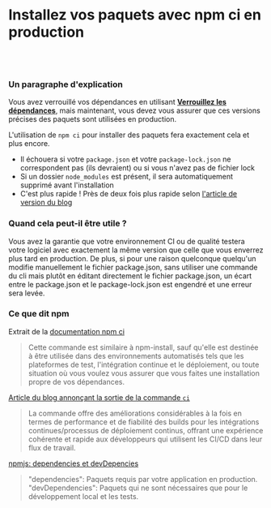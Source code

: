 # Installez vos paquets avec npm ci en production

<br/><br/>

### Un paragraphe d'explication

Vous avez verrouillé vos dépendances en utilisant [**Verrouillez les dépendances**](./sections/production/lockdependencies.md), mais maintenant, vous devez vous assurer que ces versions précises des paquets sont utilisées en production.

L'utilisation de `npm ci` pour installer des paquets fera exactement cela et plus encore.
* Il échouera si votre `package.json` et votre `package-lock.json` ne correspondent pas (ils devraient) ou si vous n'avez pas de fichier lock
* Si un dossier `node_modules` est présent, il sera automatiquement supprimé avant l'installation
* C'est plus rapide ! Près de deux fois plus rapide selon [l'article de version du blog](https://blog.npmjs.org/post/171556855892/introducing-npm-ci-for-faster-more-reliable)

### Quand cela peut-il être utile ?
Vous avez la garantie que votre environnement CI ou de qualité testera votre logiciel avec exactement la même version que celle que vous enverrez plus tard en production.
De plus, si pour une raison quelconque quelqu'un modifie manuellement le fichier package.json, sans utiliser une commande du cli mais plutôt en éditant directement le fichier package.json, un écart entre le package.json et le package-lock.json est engendré et une erreur sera levée.

### Ce que dit npm

Extrait de la [documentation npm ci](https://docs.npmjs.com/cli/ci.html)
> Cette commande est similaire à npm-install, sauf qu'elle est destinée à être utilisée dans des environnements automatisés tels que les plateformes de test, l'intégration continue et le déploiement, ou toute situation où vous voulez vous assurer que vous faites une installation propre de vos dépendances.

[Article du blog annonçant la sortie de la commande `ci`](https://blog.npmjs.org/post/171556855892/introducing-npm-ci-for-faster-more-reliable)
> La commande offre des améliorations considérables à la fois en termes de performance et de fiabilité des builds pour les intégrations continues/processus de déploiement continus, offrant une expérience cohérente et rapide aux développeurs qui utilisent les CI/CD dans leur flux de travail.

[npmjs: dependencies et devDepencies](https://docs.npmjs.com/specifying-dependencies-and-devdependencies-in-a-package-json-file)
>    "dependencies": Paquets requis par votre application en production.
>    "devDependencies": Paquets qui ne sont nécessaires que pour le développement local et les tests.

<br/><br/>
